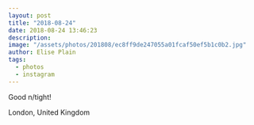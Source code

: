 ```yaml
---
layout: post
title: "2018-08-24"
date: 2018-08-24 13:46:23
description: 
image: "/assets/photos/201808/ec8ff9de247055a01fcaf50ef5b1c0b2.jpg"
author: Elise Plain
tags: 
  - photos
  - instagram
---
```


Good n/tight!
<p></p>
London, United Kingdom